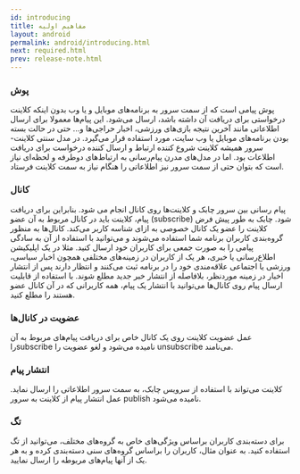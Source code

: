 ```yaml
---
id: introducing
title: مفاهیم اولیه
layout: android
permalink: android/introducing.html
next: required.html
prev: release-note.html
---
```


### پوش

 پوش‌ پیامی است که از سمت سرور به برنامه‌های موبایل و یا وب بدون اینکه کلاینت درخواستی برای دریافت آن‌ داشته باشد، ارسال می‌شود. این پیام‌ها معمولا برای ارسال اطلاعاتی مانند آخرین نتیجه بازی‌های ورزشی، اخبار حراجی‌ها و‌... حتی در حالت بسته بودن برنامه‌های موبایل یا وب سایت، مورد استفاده قرار می‌گیرد. در مدل سنتی کلاینت-سرور همیشه کلاینت شروع کننده ارتباط و ارسال کننده درخواست برای دریافت اطلاعات بود. اما در مدل‌های مدرن پیام‌رسانی به ارتباط‌های دوطرفه و لحظه‌ای نیاز است که بتوان حتی از سمت سرور نیز اطلاعاتی را هنگام نیاز به سمت کلاینت فرستاد.

### کانال

پیام رسانی بین سرور چابک و کلاینت‌ها روی کانال‌ انجام می شود. بنابراین برای دریافت پیام، کلاینت باید در کانال مربوط به آن عضو (subscribe) شود. چابک به طور پیش فرض کلاینت را عضو یک کانال خصوصی به ازای شناسه کاربر می‌کند. کانال‌ها به منظور گروه‌بندی کاربران برنامه شما استفاده می‌شوند و می‌توانید با استفاده از آن به سادگی پیامی را به صورت جمعی برای کاربران خود ارسال کنید. مثلا در یک اپلیکیشن اطلاع‌رسانی یا خبری، هر یک از کاربران در زمینه‌های مختلفی همچون اخبار سیاسی، ورزشی یا اجتماعی علاقه‌مندی خود را در برنامه ثبت می‌کنند و انتظار دارند پس از انتشار اخبار در زمینه موردنظر، بلافاصله از انتشار خبر جدید مطلع شوند. با استفاده از قابلیت ارسال پیام روی کانال‌ها می‌توانید با انتشار یک پیام، همه کاربرانی که در آن کانال عضو هستند را مطلع کنید.

### عضویت در کانال‌ها

 عمل عضویت کلاینت روی یک کانال خاص برای دریافت پیام‌های مربوط به آن راsubscribe نامیده می‌شود و لغو عضویت را unsubscribe می‌نامند.

### انتشار پیام

کلاینت می‌تواند با استفاده از سرویس چابک، به سمت سرور اطلاعاتی را ارسال نماید. عمل انتشار پیام از کلاینت به سرور publish نامیده می‌شود.

### تگ

برای دسته‌بندی کاربران براساس ویژگی‌های خاص به گروه‌های مختلف، می‌توانید از تگ استفاده کنید. به عنوان مثال،‌ کاربران را براساس گروه‌های سنی دسته‌بندی کرده و به هر یک از آنها پیام‌های مربوطه را ارسال نمایید.
